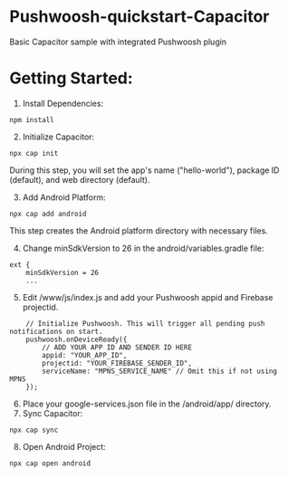 # Pushwoosh-quickstart-Capacitor
Basic Capacitor sample with integrated Pushwoosh plugin

# Getting Started:

1. Install Dependencies:
```
npm install
```
2. Initialize Capacitor:
```
npx cap init
```
During this step, you will set the app's name ("hello-world"), package ID (default), and web directory (default).

3. Add Android Platform:
```
npx cap add android
```
This step creates the Android platform directory with necessary files.

4. Change minSdkVersion to 26 in the android/variables.gradle file:
```
ext {
    minSdkVersion = 26
    ...
```
5. Edit /www/js/index.js and add your Pushwoosh appid and Firebase projectid.
```
    // Initialize Pushwoosh. This will trigger all pending push notifications on start.
    pushwoosh.onDeviceReady({
        // ADD YOUR APP ID AND SENDER ID HERE
        appid: "YOUR_APP_ID",
        projectid: "YOUR_FIREBASE_SENDER_ID",
        serviceName: "MPNS_SERVICE_NAME" // Omit this if not using MPNS
    });

```
6. Place your google-services.json file in the /android/app/ directory.
7. Sync Capacitor:
```
npx cap sync
```
8. Open Android Project:
```
npx cap open android
```
